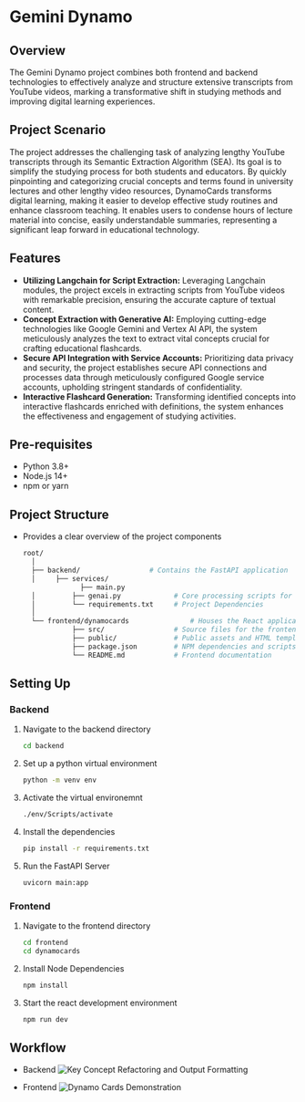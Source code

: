 # Gemini Dynamo

## Overview
The Gemini Dynamo project combines both frontend and backend technologies to effectively analyze and structure extensive transcripts from YouTube videos, marking a transformative shift in studying methods and improving digital learning experiences.

## Project Scenario
The project addresses the challenging task of analyzing lengthy YouTube transcripts through its Semantic Extraction Algorithm (SEA). Its goal is to simplify the studying process for both students and educators. By quickly pinpointing and categorizing crucial concepts and terms found in university lectures and other lengthy video resources, DynamoCards transforms digital learning, making it easier to develop effective study routines and enhance classroom teaching. It enables users to condense hours of lecture material into concise, easily understandable summaries, representing a significant leap forward in educational technology.

## Features

- **Utilizing Langchain for Script Extraction:** Leveraging Langchain modules, the project excels in extracting scripts from YouTube videos with remarkable precision, ensuring the accurate capture of textual content.
- **Concept Extraction with Generative AI:** Employing cutting-edge technologies like Google Gemini and Vertex AI API, the system meticulously analyzes the text to extract vital concepts crucial for crafting educational flashcards.
- **Secure API Integration with Service Accounts:** Prioritizing data privacy and security, the project establishes secure API connections and processes data through meticulously configured Google service accounts, upholding stringent standards of confidentiality.
- **Interactive Flashcard Generation:** Transforming identified concepts into interactive flashcards enriched with definitions, the system enhances the effectiveness and engagement of studying activities.

## Pre-requisites

- Python 3.8+
- Node.js 14+
- npm or yarn
  
## Project Structure
- Provides a clear overview of the project components
  ```sh
  root/
    │
    ├── backend/                 # Contains the FastAPI application
    │     ├── services/
                ├── main.py              
    │         ├── genai.py             # Core processing scripts for video analysis
    │         └── requirements.txt     # Project Dependencies
    │
    └── frontend/dynamocards               # Houses the React application
              ├── src/                 # Source files for the frontend
              ├── public/              # Public assets and HTML template
              ├── package.json         # NPM dependencies and scripts
              └── README.md            # Frontend documentation


## Setting Up

### Backend

1. Navigate to the backend directory
   ```sh
   cd backend
2. Set up a python virtual environment
   ```sh
   python -m venv env
3. Activate the virtual environemnt
   ```sh
   ./env/Scripts/activate
4. Install the dependencies
   ```sh
   pip install -r requirements.txt
5. Run the FastAPI Server
   ```sh
   uvicorn main:app

### Frontend

1. Navigate to the frontend directory
   ```sh
   cd frontend
   cd dynamocards
2. Install Node Dependencies
   ```sh
   npm install
3. Start the react development environment
   ```sh
   npm run dev

## Workflow

- Backend
  ![Key Concept Refactoring and Output Formatting](https://github.com/mayankpujara/gemini-dynamo/assets/76840933/1351bcbe-9ef3-4606-a54f-9799b854b0e8)

- Frontend
  ![Dynamo Cards Demonstration](https://github.com/mayankpujara/gemini-dynamo/assets/76840933/87d31829-5f92-4523-b86b-7b2e36a59bd4)

